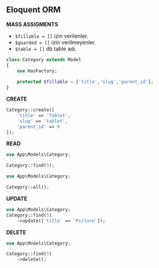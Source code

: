 ## Eloquent ORM

**MASS ASSIGMENTS**

- `$fillable = []` izin verilenler.
- `$guarded = []` izin verilmeyenler.
- `$table = []` db table adı.

```php
class Category extends Model
{
    use HasFactory;
    
    protected $fillable = ['title','slug','parent_id'];
}
```

**CREATE**

```php
Category::create([
    'title' => 'Tablet',
    'slug' => 'tablet',
    'parent_id' => 0
]);
```

**READ**

```php
use App\Models\Category;

Category::find(5);
```

```php
use App\Models\Category;

Category::all();
```

**UPDATE**

```php
use App\Models\Category;
Category::find(5)
    ->update(['title' => 'Picture']);
```

**DELETE**

```php
use App\Models\Category;

Category::find(5)
    ->delete();
```



